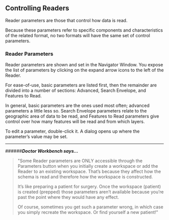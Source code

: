 ## Controlling Readers ##
Reader parameters are those that control how data is read.

Because these parameters refer to specific components and characteristics of the related format, no two formats will have the same set of control parameters.

### Reader Parameters ###
Reader parameters are shown and set in the Navigator Window. You expose the list of parameters by clicking on the expand arrow icons to the left of the Reader.

For ease-of-use, basic parameters are listed first, then the remainder are divided into a number of sections: Advanced, Search Envelope, and Features to Read.

In general, basic parameters are the ones used most often; advanced parameters a little less so. Search Envelope parameters relate to the geographic area of data to be read, and Features to Read parameters give control over how many features will be read and from which layers.

To edit a parameter, double-click it. A dialog opens up where the parameter’s value may be set.



----------
######***Doctor Workbench says…***
>
>"Some Reader parameters are ONLY accessible through the Parameters button when you initially create a workspace or add the Reader to an existing workspace. That’s because they affect how the schema is read and therefore how the workspace is constructed.
>
>It’s like preparing a patient for surgery. Once the workspace (patient) is created (prepped) those parameters aren’t available because you’re past the point where they would have any effect.
>
>Of course, sometimes you get such a parameter wrong, in which case you simply recreate the workspace. Or find yourself a new patient!"
